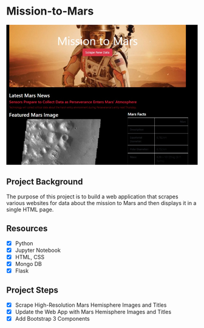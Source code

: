 # Mission-to-Mars

![image](https://github.com/TamaraGR/Mission-to-Mars/blob/main/image.jpg)

## Project Background 

The purpose of this project is to build a web application that scrapes various websites for data about the mission to Mars and then displays it in a single HTML page. 

## Resources 

- [x] Python
- [x] Jupyter Notebook
- [x] HTML, CSS
- [x] Mongo DB
- [x] Flask 

## Project Steps 

-[x] Scrape High-Resolution Mars Hemisphere Images and Titles
-[x] Update the Web App with Mars Hemisphere Images and Titles
-[x] Add Bootstrap 3 Components

